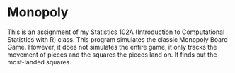 # Monopoly
This is an assignment of my Statistics 102A (Introduction to Computational Statistics with R) class.
This program simulates the classic Monopoly Board Game. However, it does not simulates the entire game, it only tracks the movement of pieces and the squares the pieces land on. It finds out the most-landed squares.
